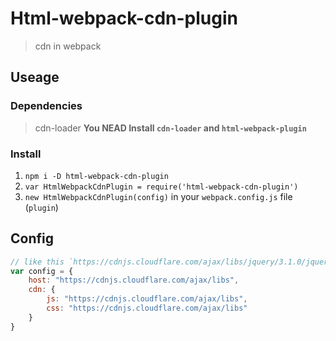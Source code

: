 # Html-webpack-cdn-plugin

> cdn in webpack

## Useage

### Dependencies
> cdn-loader
> **You NEAD Install `cdn-loader` and `html-webpack-plugin`**

### Install

1. `npm i -D html-webpack-cdn-plugin`
2. `var HtmlWebpackCdnPlugin = require('html-webpack-cdn-plugin')`
3. `new HtmlWebpackCdnPlugin(config)` in your `webpack.config.js` file (`plugin`)


## Config


``` javascript
// like this `https://cdnjs.cloudflare.com/ajax/libs/jquery/3.1.0/jquery.min.js`
var config = {
    host: "https://cdnjs.cloudflare.com/ajax/libs",
	cdn: {
		js: "https://cdnjs.cloudflare.com/ajax/libs",
		css: "https://cdnjs.cloudflare.com/ajax/libs"
	}
}

```